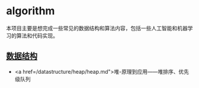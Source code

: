 # algorithm
本项目主要是想完成一些常见的数据结构和算法内容，包括一些人工智能和机器学习的算法和代码实现。
## [数据结构](/datastructure/readme.md)
  - <a href=/datastructure/heap/heap.md">堆-原理到应用——堆排序、优先级队列</a>
